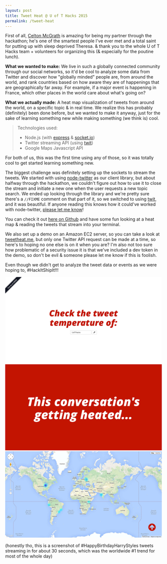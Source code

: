 ```yaml
---
layout: post
title: Tweet Heat @ U of T Hacks 2015
permalink: /tweet-heat
---
```


First of all, [Celton McGrath](http://github.com/celtonmcgrath) is amazing for being my partner through the hackathon; he's one of the smartest people I've ever met and a total saint for putting up with sleep deprived Theresa. & thank you to the whole U of T Hacks team + volunteers for organizing this (& especially for the poutine lunch).

**What we wanted to make:** We live in such a globally connected community through our social networks, so it'd be cool to analyze some data from Twitter and discover how "globally minded" people are, from around the world, and rank countries based on how aware they are of happenings that are geographically far away. For example, if a major event is happening in France, which other places in the world care about what's going on? 

**What we actually made:** A heat map visualization of tweets from around the world, on a specific topic & in real time. We realize this has probably (definitely) been done before, but we wanted to make it anyway, just for the sake of learning something new while making something (we think is) cool.

> Technologies used:
> 
>  - Node.js (with [express](http://expressjs.com/) & [socket.io](http://socket.io/))
>  - Twitter streaming API (using [twit](https://github.com/ttezel/twit))
>  - Google Maps Javascript API

For both of us, this was the first time using any of those, so it was totally cool to get started learning something new. 

The biggest challenge was definitely setting up the sockets to stream the tweets. We started with using [node-twitter](https://github.com/desmondmorris/node-twitter) as our client library, but about halfway through the hackathon, we couldn't figure out how to use it to close the stream and initiate a new one when the user requests a new topic search. We ended up looking through the library and we're pretty sure there's a `//FIXME` comment on that part of it, so we switched to using [twit](https://github.com/ttezel/twit), and it was beautiful. If anyone reading this knows how it could've worked with node-twitter, [please let me know](mailto:theresa01.ma@gmail.com?subject=node-twitter)!

You can check it out [here on Github](https://github.com/theresama/tweet-heat) and have some fun looking at a heat map & reading the tweets that stream into your terminal.

We also set up a demo on an Amazon EC2 server, so you can take a look at [tweetheat.me](http://tweetheat.me), but only one Twitter API request can be made at a time, so here's to hoping no one else is on it when you are? I'm also not too sure how problematic of a security issue it is that we've included a dev token in the demo, so don't be evil & someone please let me know if this is foolish. 

Even though we didn't get to analyze the tweet data or events as we were hoping to, #HackItShipIt!!! 

<img src="../assets/images/tweetheat1.jpg">

<img src="../assets/images/tweetheat2.jpg">

<img src="../assets/images/tweetheat3.jpg">

(honestly tho, this is a screenshot of #HappyBirthdayHarryStyles tweets streaming in for about 30 seconds, which was the worldwide #1 trend for most of the whole day)



















